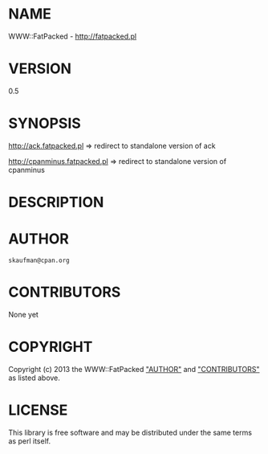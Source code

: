 # NAME

WWW::FatPacked - http://fatpacked.pl

# VERSION

0.5

# SYNOPSIS

http://ack.fatpacked.pl => redirect to standalone version of ack

http://cpanminus.fatpacked.pl => redirect to standalone version of cpanminus

# DESCRIPTION

# AUTHOR

    skaufman@cpan.org

# CONTRIBUTORS

None yet

# COPYRIGHT

Copyright (c) 2013 the WWW::FatPacked ["AUTHOR"](#AUTHOR) and ["CONTRIBUTORS"](#CONTRIBUTORS)
as listed above.

# LICENSE

This library is free software and may be distributed under the same terms
as perl itself.
